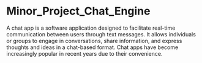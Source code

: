 # Minor_Project_Chat_Engine
A chat app is a software application designed to facilitate real-time communication between users through text messages. It allows individuals or groups to engage in conversations, share information, and express thoughts and ideas in a chat-based format. Chat apps have become increasingly popular in recent years due to their convenience.
